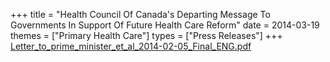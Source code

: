 +++
title = "Health Council Of Canada's Departing Message To Governments In Support Of Future Health Care Reform"
date = 2014-03-19
themes = ["Primary Health Care"]
types = ["Press Releases"]
+++
[Letter_to_prime_minister_et_al_2014-02-05_Final_ENG.pdf](/files/Letter_to_prime_minister_et_al_2014-02-05_Final_ENG.pdf)
